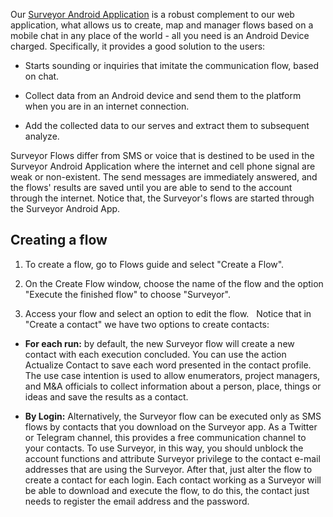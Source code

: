 Our [Surveyor Android Application](https://rapidpro-apk.s3-sa-east-1.amazonaws.com/app-rapidpro-release.apk) is a robust complement to our web application, what allows us to create, map and manager flows based on a mobile chat in any place of the world - all you need is an Android Device charged. Specifically, it provides a good solution to the users:

* Starts sounding or inquiries that imitate the communication flow, based on chat.

* Collect data from an Android device and send them to the platform when you are in an internet connection.

* Add the collected data to our serves and extract them to subsequent analyze.

Surveyor Flows differ from SMS or voice that is destined to be used in the Surveyor Android Application where the internet and cell phone signal are weak or non-existent. The send messages are immediately answered, and the flows' results are saved until you are able to send to the account through the internet. Notice that, the Surveyor's flows are started through the Surveyor Android App.

## Creating a flow ##

1. To create a flow, go to Flows guide and select "Create a Flow".

2. On the Create Flow window, choose the name of the flow and the option "Execute the finished flow" to choose "Surveyor".
 
3. Access your flow and select an option to edit the flow. 
  
Notice that in "Create a contact" we have two options to create contacts:

* **For each run:** by default, the new Surveyor flow will create a new contact with each execution concluded. You can use the action Actualize Contact to save each word presented in the contact profile. The use case intention is used to allow enumerators, project managers, and M&A officials to collect information about a person, place, things or ideas and save the results as a contact.

* **By Login:** Alternatively, the Surveyor flow can be executed only as SMS flows by contacts that you download on the Surveyor app. As a Twitter or Telegram channel, this provides a free communication channel to your contacts. To use Surveyor, in this way, you should unblock the account functions and attribute Surveyor privilege to the contact e-mail addresses that are using the Surveyor. After that, just alter the flow to create a contact for each login. Each contact working as a Surveyor will be able to download and execute the flow, to do this, the contact just needs to register the email address and the password.